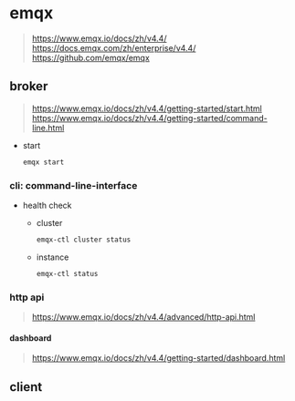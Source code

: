 # emqx

> https://www.emqx.io/docs/zh/v4.4/ <br/>
https://docs.emqx.com/zh/enterprise/v4.4/ <br/>
https://github.com/emqx/emqx

## broker

> https://www.emqx.io/docs/zh/v4.4/getting-started/start.html <br/>
https://www.emqx.io/docs/zh/v4.4/getting-started/command-line.html

- start

    ```bash
    emqx start
    ```

### cli: command-line-interface

- health check

    - cluster

        ```bash
        emqx-ctl cluster status
        ```

    - instance

        ```bash
        emqx-ctl status
        ```

### http api

> https://www.emqx.io/docs/zh/v4.4/advanced/http-api.html

#### dashboard

> https://www.emqx.io/docs/zh/v4.4/getting-started/dashboard.html

## client

